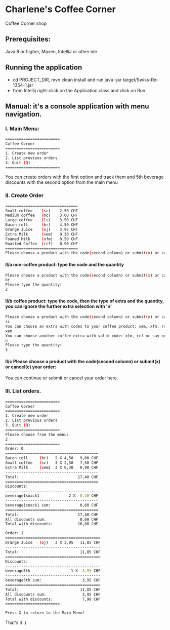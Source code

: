 # Charlene's Coffee Corner
Coffee Corner shop

## Prerequisites:
Java 8 or higher, Maven, IntelliJ or other ide

## Running the application
- cd PROJECT_DIR, mvn clean install and run java -jar target/Swiss-Re-1354-1.jar
- from Intellij right-click on the Application class and click on Run

## Manual: it's a console application with menu navigation.

### I. Main Menu:
``` bash
========================
Coffee Corner
========================
1. Create new order
2. List previous orders
3. Quit (Q)
========================
```
You can create orders with the first option and track them and 5th beverage discounts with the second option from the main menu

### II. Create Order
``` bash
================================
Small coffee    (sc)    2,50 CHF
Medium coffee   (mc)    3,00 CHF
Large coffee    (lc)    3,50 CHF
Bacon roll      (br)    4,50 CHF
Orange Juice    (oj)    3,95 CHF
Extra Milk      (xem)   0,30 CHF
Foamed Milk     (xfm)   0,50 CHF
Roasted Coffee  (rcf)   0,90 CHF
================================
Please choose a product with the code(second column) or submit(x) or cancel(c) your order:
```

#### II/a non-coffee product: type the code and the quantity
``` bash
Please choose a product with the code(second column) or submit(x) or cancel(c) your order:
br
Please type the quantity:
2
```

#### II/b coffee product: type the code, then the type of extra and the quantity, you can ignore the further extra selection with 'n' 
``` bash
Please choose a product with the code(second column) or submit(x) or cancel(c) your order:
sc
You can choose an extra with codes to your coffee product: xem, xfm, rcf or say no(n)
xem
You can choose another coffee extra with valid code: xfm, rcf or say no(n)!
n
Please type the quantity: 
3
```

#### II/c Please choose a product with the code(second column) or submit(x) or cancel(c) your order: 
You can continue or submit or cancel your order here.

### III. List orders.
``` bash
========================
Coffee Corner
========================
1. Create new order
2. List previous orders
3. Quit (Q)
========================
Please choose from the menu: 
2
========================
Order: 0
=========================================
Bacon roll     (br)   2 X 4,50   9,00 CHF
Small coffee   (sc)   3 X 2,50   7,50 CHF
Extra Milk     (xem)  3 X 0,30   0,90 CHF
-----------------------------------------
Total:                          17,40 CHF 
=========================================
Discounts:
-----------------------------------------
beverage1snack1             2 X -0,30 CHF
-----------------------------------------
beverage1snack1 sum:             0,60 CHF 
=========================================
Total:                          17,40 CHF 
All discounts sum:               0,60 CHF 
Total with discounts:           16,80 CHF 

Order: 1
==========================================
Orange Juice   (oj)   3 X 3,95   11,85 CHF
------------------------------------------
Total:                           11,85 CHF 
==========================================
Discounts:
------------------------------------------
beverage5th                  1 X -3,95 CHF
------------------------------------------
beverage5th sum:                  3,95 CHF 
==========================================
Total:                           11,85 CHF 
All discounts sum:                3,95 CHF 
Total with discounts:             7,90 CHF 
========================

Press X to return to the Main Menu!
```

That's it :)

